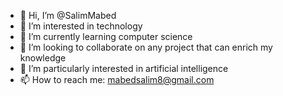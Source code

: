 - 👋 Hi, I’m @SalimMabed
- 👀 I’m interested in technology
- 🌱 I’m currently learning computer science
- 💞️ I’m looking to collaborate on any project that can enrich my knowledge
- 🤖 I’m particularly interested in artificial intelligence
- 📫 How to reach me: mabedsalim8@gmail.com

<!---
SalimMabed/SalimMabed is a ✨ special ✨ repository because its `README.md` (this file) appears on your GitHub profile.
You can click the Preview link to take a look at your changes.
--->
